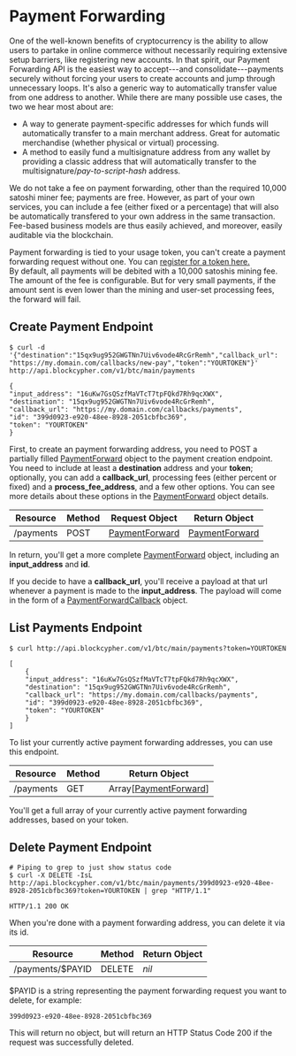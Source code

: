 # Payment Forwarding

One of the well-known benefits of cryptocurrency is the ability to allow users to partake in online commerce without necessarily requiring extensive setup barriers, like registering new accounts. In that spirit, our Payment Forwarding API is the easiest way to accept---and consolidate---payments securely without forcing your users to create accounts and jump through unnecessary loops. It's also a generic way to automatically transfer value from one address to another. While there are many possible use cases, the two we hear most about are:

- A way to generate payment-specific addresses for which funds will automatically transfer to a main merchant address. Great for automatic merchandise (whether physical or virtual) processing.
- A method to easily fund a multisignature address from any wallet by providing a classic address that will automatically transfer to the multisignature/*pay-to-script-hash* address.

We do not take a fee on payment forwarding, other than the required 10,000 satoshi miner fee; payments are free. However, as part of your own services, you can include a fee (either fixed or a percentage) that will also be automatically transfered to your own address in the same transaction. Fee-based business models are thus easily achieved, and moreover, easily auditable via the blockchain.

<aside class="notice">
Payment forwarding is tied to your usage token, you can't create a payment forwarding request without one. You can <a href="http://account.blockcypher.com">register for a token here.</a>
</aside>

<aside class="warning">
By default, all payments will be debited with a 10,000 satoshis mining fee. The amount of the fee is configurable. But for very small payments, if the amount sent is even lower than the mining and user-set processing fees, the forward will fail.
</aside>

## Create Payment Endpoint

```shell
$ curl -d '{"destination":"15qx9ug952GWGTNn7Uiv6vode4RcGrRemh","callback_url": "https://my.domain.com/callbacks/new-pay","token":"YOURTOKEN"}' http://api.blockcypher.com/v1/btc/main/payments

{
"input_address": "16uKw7GsQSzfMaVTcT7tpFQkd7Rh9qcXWX",
"destination": "15qx9ug952GWGTNn7Uiv6vode4RcGrRemh",
"callback_url": "https://my.domain.com/callbacks/payments",
"id": "399d0923-e920-48ee-8928-2051cbfbc369",
"token": "YOURTOKEN"
}
```

First, to create an payment forwarding address, you need to POST a partially filled [PaymentForward](#paymentforward) object to the payment creation endpoint. You need to include at least a **destination** address and your **token**; optionally, you can add a **callback_url**, processing fees (either percent or fixed) and a **process_fee_address**, and a few other options. You can see more details about these options in the [PaymentForward](#paymentforward) object details.

Resource | Method | Request Object | Return Object
-------- | ------ | -------------- | -------------
/payments | POST | [PaymentForward](#paymentforward) | [PaymentForward](#paymentforward)

In return, you'll get a more complete [PaymentForward](#PaymentForward) object, including an **input_address** and **id**.

<aside class="notice">
If you decide to have a <b>callback_url</b>, you'll receive a payload at that url whenever a payment is made to the <b>input_address</b>. The payload will come in the form of a <a href="paymentforwardcallback">PaymentForwardCallback</a> object.
</aside>

## List Payments Endpoint

```shell
$ curl http://api.blockcypher.com/v1/btc/main/payments?token=YOURTOKEN

[
	{
	"input_address": "16uKw7GsQSzfMaVTcT7tpFQkd7Rh9qcXWX",
	"destination": "15qx9ug952GWGTNn7Uiv6vode4RcGrRemh",
	"callback_url": "https://my.domain.com/callbacks/payments",
	"id": "399d0923-e920-48ee-8928-2051cbfbc369",
	"token": "YOURTOKEN"
	}
]
```
To list your currently active payment forwarding addresses, you can use this endpoint.

Resource | Method | Return Object
-------- | ------ | -------------
/payments | GET | Array[[PaymentForward](#paymentforward)]

You'll get a full array of your currently active payment forwarding addresses, based on your token.

## Delete Payment Endpoint

```shell
# Piping to grep to just show status code
$ curl -X DELETE -IsL http://api.blockcypher.com/v1/btc/main/payments/399d0923-e920-48ee-8928-2051cbfbc369?token=YOURTOKEN | grep "HTTP/1.1"

HTTP/1.1 200 OK
```

When you're done with a payment forwarding address, you can delete it via its id.

Resource | Method | Return Object
-------- | ------ | -------------
/payments/$PAYID | DELETE |  *nil*

$PAYID is a string representing the payment forwarding request you want to delete, for example:

`399d0923-e920-48ee-8928-2051cbfbc369`

This will return no object, but will return an HTTP Status Code 200 if the request was successfully deleted.

